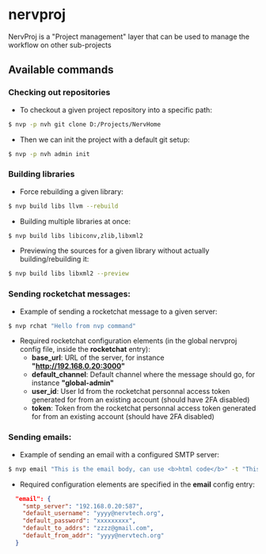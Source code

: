 # nervproj

NervProj is a "Project management" layer that can be used to manage the workflow on other sub-projects

## Available commands

### Checking out repositories

- To checkout a given project repository into a specific path:

```bash
$ nvp -p nvh git clone D:/Projects/NervHome
```

- Then we can init the project with a default git setup:

```bash
$ nvp -p nvh admin init
```

### Building libraries

- Force rebuilding a given library:

```bash
$ nvp build libs llvm --rebuild
```

- Building multiple libraries at once:

```bash
$ nvp build libs libiconv,zlib,libxml2
```

- Previewing the sources for a given library without actually building/rebuilding it:

```bash
$ nvp build libs libxml2 --preview
```

### Sending rocketchat messages:

- Example of sending a rocketchat message to a given server:

```bash
$ nvp rchat "Hello from nvp command"
```

- Required rocketchat configuration elements (in the global nervproj config file, inside the **rocketchat** entry):
  - **base_url**: URL of the server, for instance **"http://192.168.0.20:3000"**
  - **default_channel**: Default channel where the message should go, for instance **"global-admin"**
  - **user_id**: User Id from the rocketchat personnal access token generated for from an existing account (should have 2FA disabled)
  - **token**: Token from the rocketchat personnal access token generated for from an existing account (should have 2FA disabled)

### Sending emails:

- Example of sending an email with a configured SMTP server:

```bash
$ nvp email "This is the email body, can use <b>html code</b>" -t "This is the email title"
```

- Required configuration elements are specified in the **email** config entry:

```json
  "email": {
    "smtp_server": "192.168.0.20:587",
    "default_username": "yyyy@nervtech.org",
    "default_password": "xxxxxxxxx",
    "default_to_addrs": "zzzz@gmail.com",
    "default_from_addr": "yyyy@nervtech.org"
  }
```
